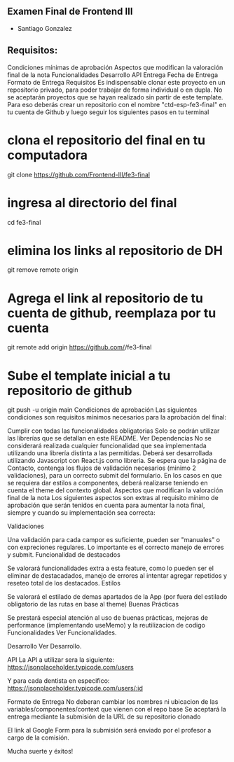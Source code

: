 ## Examen Final de Frontend III

- Santiago Gonzalez



## Requisitos:
Condiciones mínimas de aprobación
Aspectos que modifican la valoración final de la nota
Funcionalidades
Desarrollo
API
Entrega
Fecha de Entrega
Formato de Entrega
Requisitos
Es indispensable clonar este proyecto en un repositorio privado, para poder trabajar de forma individual o en dupla. No se aceptarán proyectos que se hayan realizado sin partir de este template. Para eso deberás crear un repositorio con el nombre "ctd-esp-fe3-final" en tu cuenta de Github y luego seguir los siguientes pasos en tu terminal

# clona el repositorio del final en tu computadora
git clone https://github.com/Frontend-III/fe3-final

# ingresa al directorio del final
cd fe3-final

# elimina los links al repositorio de DH
git remove remote origin

# Agrega el link al repositorio de tu cuenta de github, reemplaza <tuusuario> por tu cuenta
git remote add origin https://github.com/<tuusuario>/fe3-final

# Sube el template inicial a tu repositorio de github
git push -u origin main
Condiciones de aprobación
Las siguientes condiciones son requisitos mínimos necesarios para la aprobación del final:

Cumplir con todas las funcionalidades obligatorias
Solo se podrán utilizar las librerías que se detallan en este README. Ver Dependencias
No se considerará realizada cualquier funcionalidad que sea implementada utilizando una librería distinta a las permitidas.
Deberá ser desarrollada utilizando Javascript con React.js como libreria.
Se espera que la página de Contacto, contenga los flujos de validación necesarios (minimo 2 validaciones), para un correcto submit del formulario.
En los casos en que se requiera dar estilos a componentes, deberá realizarse teniendo en cuenta el theme del contexto global.
Aspectos que modifican la valoración final de la nota
Los siguientes aspectos son extras al requisito mínimo de aprobación que serán tenidos en cuenta para aumentar la nota final, siempre y cuando su implementación sea correcta:

Validaciones

Una validación para cada campor es suficiente, pueden ser "manuales" o con expreciones regulares. Lo importante es el correcto manejo de errores y submit.
Funcionalidad de destacados

Se valorará funcionalidades extra a esta feature, como lo pueden ser el eliminar de destacadados, manejo de errores al intentar agregar repetidos y reseteo total de los destacados.
Estilos

Se valorará el estilado de demas apartados de la App (por fuera del estilado obligatorio de las rutas en base al theme)
Buenas Prácticas

Se prestará especial atención al uso de buenas prácticas, mejoras de performance (implementando useMemo) y la reutilizacion de codigo
Funcionalidades
Ver Funcionalidades.

Desarrollo
Ver Desarrollo.

API
La API a utilizar sera la siguiente: https://jsonplaceholder.typicode.com/users

Y para cada dentista en especifico: https://jsonplaceholder.typicode.com/users/:id

Formato de Entrega
No deberan cambiar los nombres ni ubicacion de las variables/componentes/context que vienen con el repo base
Se aceptará la entrega mediante la submisión de la URL de su repositorio clonado

El link al Google Form para la submisión será enviado por el profesor a cargo de la comisión.

Mucha suerte y éxitos!